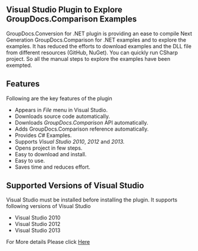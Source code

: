 ## Visual Studio Plugin to Explore GroupDocs.Comparison Examples

GroupDocs.Conversion for .NET plugin is providing an ease to compile Next Generation GroupDocs.Comparison for .NET  examples and to explore the examples. It has reduced the efforts to download examples and the DLL file from different resources (GitHub, NuGet). You can quickly run CSharp project. So all the manual steps to explore the examples have been exempted.

## Features

Following are the key features of the plugin

+ Appears in *File* menu in Visual Studio.
+ Downloads source code automatically.
+ Downloads *GroupDocs.Comparison* API automatically.
+ Adds GroupDocs.Comparison reference automatically.
+ Provides *C#* Examples.
+ Supports *Visual Studio 2010*, *2012* and *2013.*
+ Opens project in few steps.
+ Easy to download and install.
+ Easy to use.
+ Saves time and reduces effort.


## Supported Versions of Visual Studio

Visual Studio must be installed before installing the plugin. It supports following versions of Visual Studio
+ Visual Studio 2010
+ Visual Studio 2012
+ Visual Studio 2013

For More details Please click [Here](https://docs.groupdocs.com/display/comparisonnet/Visual+Studio+Plugin+to+Explore+GroupDocs.Comparison+Examples)
